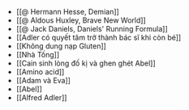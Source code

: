 - [[@ Hermann Hesse, Demian]]
- [[@ Aldous Huxley, Brave New World]]
- [[@ Jack Daniels, Daniels' Running Formula]]
- [[Adler có quyết tâm trở thành bác sĩ khi còn bé]]
- [[Không dung nạp Gluten]]
- [[Nhà Tống]]
- [[Cain sinh lòng đố kị và ghen ghét Abel]]
- [[Amino acid]]
- [[Adam và Eva]]
- [[Abel]]
- [[Alfred Adler]]
